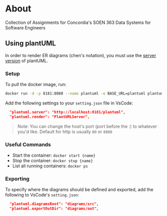 # About
Collection of Assignments for Concordia's SOEN 363 Data Systems for Software Engineers

## Using plantUML

In order to render ER diagrams (chen's notation), you must use the [server version](https://github.com/qjebbs/vscode-plantuml?tab=readme-ov-file#use-plantuml-server-as-render) of plantUML.

### Setup
To pull the docker image, run:
```bash
docker run -d -p 8181:8080 --name plantuml -e BASE_URL=plantuml plantuml/plantuml-server:jetty
```

Add the following settings to your `setting.json` file in VsCode:
```json
  "plantuml.server": "http://localhost:8181/plantuml",
  "plantuml.render": "PlantUMLServer",
```

> Note: You can change the host's port (port before the :) to whatever you'd like. Default for http is usually `80` or `8080` 

### Useful Commands

- Start the container: `docker start {name}`
- Stop the container: `docker stop {name}`
- List all running containers: `docker ps` 

### Exporting
To specify where the diagrams should be defined and exported, add the following to VsCode's `setting.json`:

```json
  "plantuml.diagramsRoot": "diagrams/src",
  "plantuml.exportOutDir": "diagrams/out",
```